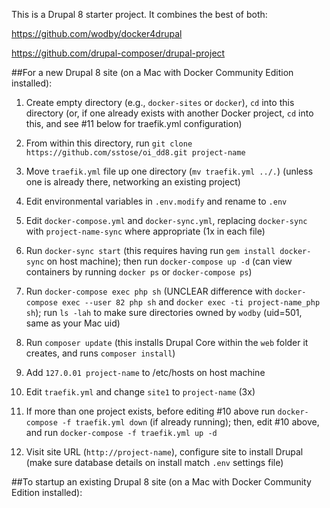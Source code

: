This is a Drupal 8 starter project. It combines the best of both:

https://github.com/wodby/docker4drupal

https://github.com/drupal-composer/drupal-project


##For a new Drupal 8 site (on a Mac with Docker Community Edition installed):

1. Create empty directory (e.g., `docker-sites` or `docker`), `cd` into this directory (or, if one already exists with another Docker project, `cd` into this, and see #11 below for traefik.yml configuration)

2. From within this directory, run `git clone https://github.com/sstose/oi_dd8.git project-name`

3. Move `traefik.yml` file up one directory (`mv traefik.yml ../.`) (unless one is already there, networking an existing project)

4. Edit environmental variables in `.env.modify` and rename to `.env`

5. Edit `docker-compose.yml` and `docker-sync.yml`, replacing `docker-sync` with `project-name-sync` where appropriate (1x in each file)

6. Run `docker-sync start` (this requires having run `gem install docker-sync` on host machine); then run `docker-compose up -d` (can view containers by running `docker ps` or `docker-compose ps`)

7. Run `docker-compose exec php sh` (UNCLEAR difference with `docker-compose exec --user 82 php sh` and `docker exec -ti project-name_php sh`); run `ls -lah` to make sure directories owned by `wodby` (uid=501, same as your Mac uid)

8. Run `composer update` (this installs Drupal Core within the `web` folder it creates, and runs `composer install`)

9. Add `127.0.01 project-name` to /etc/hosts on host machine

10. Edit `traefik.yml` and change `site1` to `project-name` (3x) 

11. If more than one project exists, before editing #10 above run `docker-compose -f traefik.yml down` (if already running); then, edit #10 above, and run `docker-compose -f traefik.yml up -d` 

12. Visit site URL (`http://project-name`), configure site to install Drupal (make sure database details on install match `.env` settings file)





##To startup an existing Drupal 8 site (on a Mac with Docker Community Edition installed):
